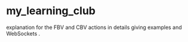 # my_learning_club
explanation for the  FBV and CBV actions in details giving examples  and WebSockets .
